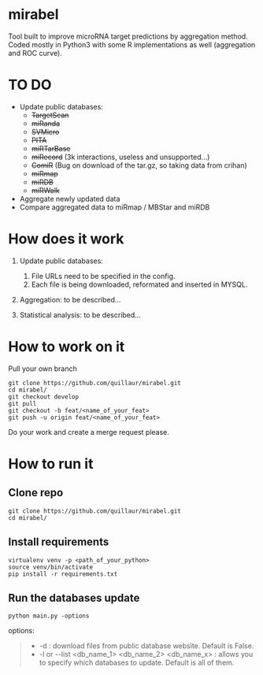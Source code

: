 # mirabel
Tool built to improve microRNA target predictions by aggregation method.
Coded mostly in Python3 with some R implementations as well (aggregation and ROC curve).

# TO DO
- Update public databases:
    - ~~TargetScan~~
    - ~~miRanda~~
    - ~~SVMicro~~
    - ~~PITA~~
    - ~~miRTarBase~~
    - ~~miRecord~~ (3k interactions, useless and unsupported...)
    - ~~ComiR~~ (Bug on download of the tar.gz, so taking data from crihan)
    - ~~miRmap~~
    - ~~miRDB~~
    - ~~miRWalk~~
- Aggregate newly updated data
- Compare aggregated data to miRmap / MBStar and miRDB

# How does it work
1. Update public databases:
    1. File URLs need to be specified in the config.
    2. Each file is being downloaded, reformated and inserted in MYSQL.

2. Aggregation: to be described...

3. Statistical analysis: to be described...

# How to work on it
Pull your own branch
```shell
git clone https://github.com/quillaur/mirabel.git
cd mirabel/
git checkout develop
git pull
git checkout -b feat/<name_of_your_feat>
git push -u origin feat/<name_of_your_feat>
```
Do your work and create a merge request please.

# How to run it

## Clone repo
```shell
git clone https://github.com/quillaur/mirabel.git
cd mirabel/
```

## Install requirements
```shell
virtualenv venv -p <path_of_your_python>
source venv/bin/activate
pip install -r requirements.txt
```

## Run the databases update
```shell
python main.py -options
```
options:
> * -d : download files from public database website. Default is False.
> * -l or --list <db_name_1> <db_name_2> <db_name_x> : allows you to specify which databases to update. Default is all of them.
